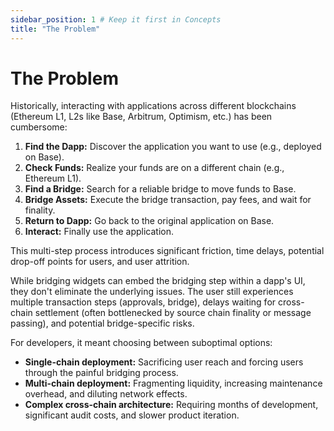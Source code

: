 ```yaml
---
sidebar_position: 1 # Keep it first in Concepts
title: "The Problem"
---
```


# The Problem

Historically, interacting with applications across different blockchains (Ethereum L1, L2s like Base, Arbitrum, Optimism, etc.) has been cumbersome:

1.  **Find the Dapp:** Discover the application you want to use (e.g., deployed on Base).
2.  **Check Funds:** Realize your funds are on a different chain (e.g., Ethereum L1).
3.  **Find a Bridge:** Search for a reliable bridge to move funds to Base.
4.  **Bridge Assets:** Execute the bridge transaction, pay fees, and wait for finality.
5.  **Return to Dapp:** Go back to the original application on Base.
6.  **Interact:** Finally use the application.

This multi-step process introduces significant friction, time delays, potential drop-off points for users, and user attrition.

While bridging widgets can embed the bridging step within a dapp's UI, they don't eliminate the underlying issues. The user still experiences multiple transaction steps (approvals, bridge), delays waiting for cross-chain settlement (often bottlenecked by source chain finality or message passing), and potential bridge-specific risks.

For developers, it meant choosing between suboptimal options:

*   **Single-chain deployment:** Sacrificing user reach and forcing users through the painful bridging process.
*   **Multi-chain deployment:** Fragmenting liquidity, increasing maintenance overhead, and diluting network effects.
*   **Complex cross-chain architecture:** Requiring months of development, significant audit costs, and slower product iteration.
